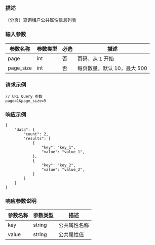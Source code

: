 ### 描述

（分页）查询租户公共属性信息列表

### 输入参数

| 参数名称      | 参数类型 | 必选 | 描述                |
|-----------|------|----|-------------------|
| page      | int  | 否  | 页码，从 1 开始         |
| page_size | int  | 否  | 每页数量，默认 10，最大 500 |

### 请求示例

```
// URL Query 参数
page=1&page_size=5
```

### 响应示例

```json5
{
    "data": {
        "count": 2,
        "results": [
            {
                "key": "key_1",
                "value": "value_1",
            },
            {
                "key": "key_2",
                "value": "value_2",
            }
        ]
    }
}
```

### 响应参数说明

| 参数名称  | 参数类型   | 描述     |
|-------|--------|--------|
| key   | string | 公共属性名称 |
| value | string | 公共属性值  |

